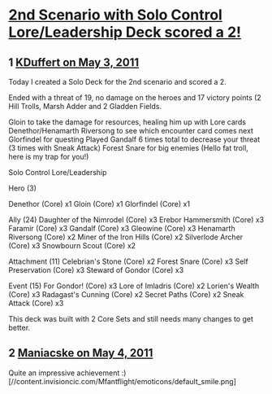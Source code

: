 # [2nd Scenario with Solo Control Lore/Leadership Deck scored a 2!](https://community.fantasyflightgames.com/topic/46198-2nd-scenario-with-solo-control-loreleadership-deck-scored-a-2/)

## 1 [KDuffert on May 3, 2011](https://community.fantasyflightgames.com/topic/46198-2nd-scenario-with-solo-control-loreleadership-deck-scored-a-2/?do=findComment&comment=462908)

Today I created a Solo Deck for the 2nd scenario and scored a 2.

Ended with a threat of 19, no damage on the heroes and 17 victory points (2 Hill Trolls, Marsh Adder and 2 Gladden Fields.

Gloin to take the damage for resources, healing him up with Lore cards
Denethor/Henamarth Riversong to see which encounter card comes next
Glorfindel for questing
Played Gandalf 6 times total to decrease your threat (3 times with Sneak Attack)
Forest Snare for big enemies (Hello fat troll, here is my trap for you!)

Solo Control Lore/Leadership

Hero (3)

Denethor (Core) x1
Gloin (Core) x1
Glorfindel (Core) x1

Ally (24)
Daughter of the Nimrodel (Core) x3
Erebor Hammersmith (Core) x3
Faramir (Core) x3
Gandalf (Core) x3
Gleowine (Core) x3
Henamarth Riversong (Core) x2
Miner of the Iron Hills (Core) x2
Silverlode Archer (Core) x3
Snowbourn Scout (Core) x2

Attachment (11)
Celebrian's Stone (Core) x2
Forest Snare (Core) x3
Self Preservation (Core) x3
Steward of Gondor (Core) x3

Event (15)
For Gondor! (Core) x3
Lore of Imladris (Core) x2
Lorien's Wealth (Core) x3
Radagast's Cunning (Core) x2
Secret Paths (Core) x2
Sneak Attack (Core) x3

This deck was built with 2 Core Sets and still needs many changes to get better.

## 2 [Maniacske on May 4, 2011](https://community.fantasyflightgames.com/topic/46198-2nd-scenario-with-solo-control-loreleadership-deck-scored-a-2/?do=findComment&comment=463200)

Quite an impressive achievement :) [//content.invisioncic.com/Mfantflight/emoticons/default_smile.png]

